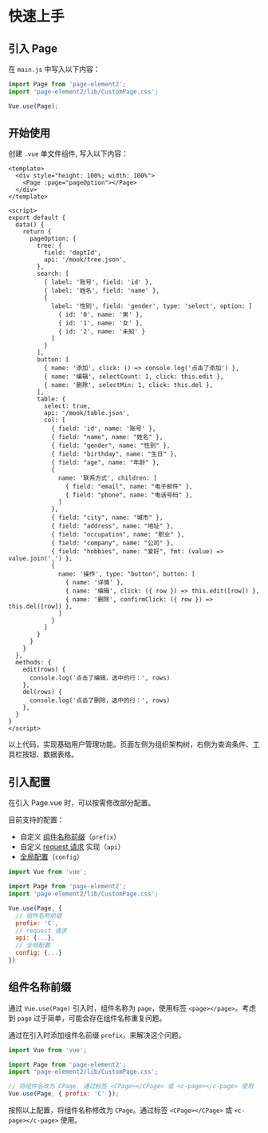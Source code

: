 # 快速上手

## 引入 Page
在 `main.js` 中写入以下内容：

``` js {s}
import Page from 'page-element2';
import 'page-element2/lib/CustomPage.css';

Vue.use(Page);
```

## 开始使用

创建 `.vue` 单文件组件, 写入以下内容：

``` vue
<template>
  <div style="height: 100%; width: 100%">
    <Page :page="pageOption"></Page>
  </div>
</template>

<script>
export default {
  data() {
    return {
      pageOption: {
        tree: {
          field: 'deptId',
          api: '/mook/tree.json',
        },
        search: [
          { label: '账号', field: 'id' },
          { label: '姓名', field: 'name' },
          {
            label: '性别', field: 'gender', type: 'select', option: [
              { id: '0', name: '男' },
              { id: '1', name: '女' },
              { id: '2', name: '未知' }
            ]
          }
        ],
        button: [
          { name: '添加', click: () => console.log('点击了添加') },
          { name: '编辑', selectCount: 1, click: this.edit },
          { name: '删除', selectMin: 1, click: this.del },
        ],
        table: {
          select: true,
          api: '/mook/table.json',
          col: [
            { field: 'id', name: '账号' },
            { field: "name", name: "姓名" },
            { field: "gender", name: "性别" },
            { field: "birthday", name: "生日" },
            { field: "age", name: "年龄" },
            {
              name: '联系方式', children: [
                { field: "email", name: "电子邮件" },
                { field: "phone", name: "电话号码" },
              ]
            },
            { field: "city", name: "城市" },
            { field: "address", name: "地址" },
            { field: "occupation", name: "职业" },
            { field: "company", name: "公司" },
            { field: "hobbies", name: "爱好", fmt: (value) => value.join(',') },
            {
              name: '操作', type: "button", button: [
                { name: '详情' },
                { name: '编辑', click: ({ row }) => this.edit([row]) },
                { name: '删除', confirmClick: ({ row }) => this.del([row]) },
              ]
            }
          ]
        }
      }
    }
  },
  methods: {
    edit(rows) {
      console.log('点击了编辑，选中的行：', rows)
    },
    del(rows) {
      console.log('点击了删除，选中的行：', rows)
    },
  }
}
</script>
```

以上代码，实现基础用户管理功能。页面左侧为组织架构树，右侧为查询条件、工具栏按钮、数据表格。

## 引入配置
在引入 Page.vue 时，可以按需修改部分配置。

目前支持的配置：
- 自定义 [组件名称前缀](#组件名称前缀)（`prefix`）
- 自定义 [request 请求](./request%20请求.md) 实现（`api`）
- [全局配置](./全局配置.md)（`config`）

``` js
import Vue from 'vue';

import Page from 'page-element2';
import 'page-element2/lib/CustomPage.css';

Vue.use(Page, {
  // 组件名称前缀
  prefix: 'C',
  // request 请求
  api: {...},
  // 全局配置
  config: {...}
})
```

## 组件名称前缀
通过 `Vue.use(Page)` 引入时，组件名称为 `page`，使用标签 `<page></page>`。考虑到 `page` 过于简单，可能会存在组件名称重复问题。

通过在引入时添加组件名前缀 `prefix`，来解决这个问题。


``` js {7}
import Vue from 'vue';

import Page from 'page-element2';
import 'page-element2/lib/CustomPage.css';

// 将组件名改为 CPage, 通过标签 <CPage></CPage> 或 <c-page></c-page> 使用
Vue.use(Page, { prefix: 'C' });
```
按照以上配置，将组件名称修改为 `CPage`。通过标签 `<CPage></CPage>` 或 `<c-page></c-page>` 使用。